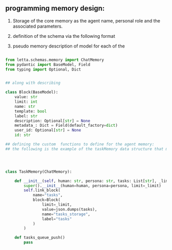 ## programming memory design: 

1. Storage of the core memory as the agent name, personal role and the associated parameters.
2. definition of the schema via the following format

3. pseudo memory description of model for each of the 


```python

from letta.schemas.memory import ChatMemory
from pydantic import BaseModel, Field
from typing import Optional, Dict


## along with describing 

class Block(BaseModel):
    value: str
    limit: int
    name: str
    template: bool
    label: str
    description: Optional[str] = None
    metadata_: Dict = Field(default_factory=dict)
    user_id: Optional[str] = None
    id: str

## defining the custom  functions to define for the agent memory:
## the following is the example of the taskMemory data structure that manages the tasks history based on the prompt defined and then runs when required tasks and then pop ups the other tasks.




class TaskMemory(ChatMemory): 

    def __init__(self, human: str, persona: str, tasks: List[str], _limit: int): 
        super().__init__(human=human, persona=persona, limit=_limit)
        self.link_block(
            name="tasks", 
            block=Block(
                limit=_limit, 
                value=json.dumps(tasks), 
                name="tasks_storage", 
                label="tasks"
            )
        )

    def tasks_queue_push()
        pass

```



